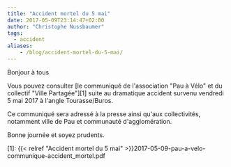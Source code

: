 ```yaml
---
title: "Accident mortel du 5 mai"
date: 2017-05-09T23:14:47+02:00
author: "Christophe Nussbaumer"
tags:
  - accident
aliases:
    - /blog/accident-mortel-du-5-mai/
---
```


Bonjour à tous

Vous pouvez consulter [le communiqué de l'association "Pau à Vélo" et du
collectif "Ville Partagée"][1] suite au dramatique accident survenu vendredi 5 mai
2017 à l'angle Tourasse/Buros.

Ce communiqué sera adressé à la presse ainsi qu'aux collectivités, notamment
ville de Pau et communauté d'agglomération.

Bonne journée et soyez prudents.

[1]: {{< relref "Accident mortel du 5 mai" >}}2017-05-09-pau-a-velo-communique-accident_mortel.pdf
